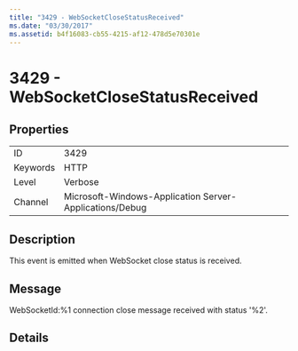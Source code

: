 ```yaml
---
title: "3429 - WebSocketCloseStatusReceived"
ms.date: "03/30/2017"
ms.assetid: b4f16083-cb55-4215-af12-478d5e70301e
---
```

# 3429 - WebSocketCloseStatusReceived
## Properties  
  
|||  
|-|-|  
|ID|3429|  
|Keywords|HTTP|  
|Level|Verbose|  
|Channel|Microsoft-Windows-Application Server-Applications/Debug|  
  
## Description  
 This event is emitted when WebSocket close status is received.  
  
## Message  
 WebSocketId:%1 connection close message received with status '%2'.  
  
## Details
